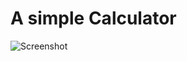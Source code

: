 # A simple Calculator
![Screenshot](https://github.com/kirubel23J/HTML-CSS-JS-projects/01.Calculator-App/screenshot/simple-calculator.png)

